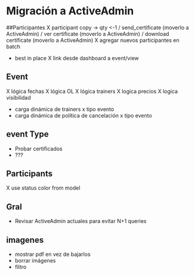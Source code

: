 # Migración a ActiveAdmin

##Participantes
X participant copy -> qty <-1
/ send_certificate (moverlo a ActiveAdmin)
/ ver certificate  (moverlo a ActiveAdmin)
/ download certificate  (moverlo a ActiveAdmin)
X agregar nuevos participantes en batch
- best in place
X link desde dashboard a event/view

## Event
X lógica fechas
X lógica OL
X lógica trainers
X logica precios
X logica visibilidad
- carga dinámica de trainers x tipo evento
- carga dinámica de política de cancelación x tipo evento

## event Type
- Probar certificados
- ???

## Participants
X use status color from model

## Gral
- Revisar ActiveAdmin actuales para evitar N+1 queries

## imagenes
- mostrar pdf en vez de bajarlos
- borrar imágenes
- filtro

